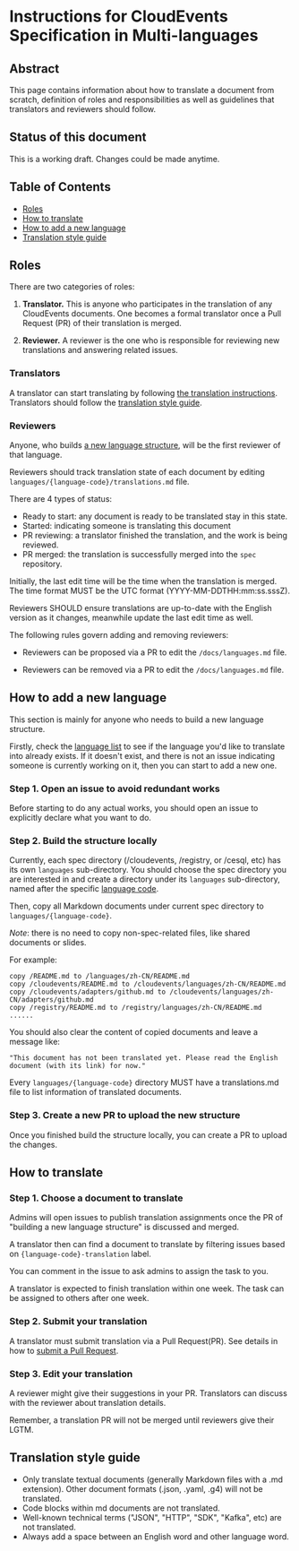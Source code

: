 # Instructions for CloudEvents Specification in Multi-languages

<!-- no verify-specs -->

## Abstract

This page contains information about how to translate a document from scratch,
definition of roles and responsibilities as well as guidelines that translators
and reviewers should follow.

## Status of this document

This is a working draft. Changes could be made anytime.

## Table of Contents

- [Roles](#roles)
- [How to translate](#how-to-translate)
- [How to add a new language](#how-to-add-a-new-language)
- [Translation style guide](#translation-style-guide)

## Roles

There are two categories of roles:

1. **Translator.** This is anyone who participates in the translation of any
   CloudEvents documents. One becomes a formal translator once a Pull Request (PR)
   of their translation is merged.

2. **Reviewer.** A reviewer is the one who is responsible for reviewing new translations
   and answering related issues.

### Translators

A translator can start translating by following [the translation instructions](#how-to-translate).
Translators should follow the [translation style guide](#translation-style-guide).

### Reviewers

Anyone, who builds [a new language structure](#how-to-add-a-new-language), will be the first reviewer
of that language.

Reviewers should track translation state of each document by editing
`languages/{language-code}/translations.md` file.

There are 4 types of status:
- Ready to start: any document is ready to be translated stay in this state.
- Started: indicating someone is translating this document
- PR reviewing: a translator finished the translation, and the work is being reviewed.
- PR merged: the translation is successfully merged into the `spec` repository.

Initially, the last edit time will be the time when the translation is merged. The time format
MUST be the UTC format (YYYY-MM-DDTHH:mm:ss.sssZ).

Reviewers SHOULD ensure translations are up-to-date with the English version as it changes, meanwhile
update the last edit time as well.

The following rules govern adding and removing reviewers:

- Reviewers can be proposed via a PR to edit the `/docs/languages.md` file.

- Reviewers can be removed via a PR to edit the `/docs/languages.md` file.

## How to add a new language

This section is mainly for anyone who needs to build a new language structure.

Firstly, check the [language list](../docs/languages.md) to see if the language
you'd like to translate into already exists. If it doesn't exist,
and there is not an issue indicating someone is currently working on it,
then you can start to add a new one.

### Step 1. Open an issue to avoid redundant works

Before starting to do any actual works, you should open an issue to explicitly declare
what you want to do.

### Step 2. Build the structure locally

Currently, each spec directory (/cloudevents, /registry, or /cesql, etc)
has its own `languages` sub-directory.
You should choose the spec directory you are interested in and create a directory
under its `languages` sub-directory, named after the specific
[language code](http://www.lingoes.net/en/translator/langcode.htm).

Then, copy all Markdown documents under current spec directory to `languages/{language-code}`.

*Note*: there is no need to copy non-spec-related files, like shared documents or slides.

For example:
```
copy /README.md to /languages/zh-CN/README.md
copy /cloudevents/README.md to /cloudevents/languages/zh-CN/README.md
copy /cloudevents/adapters/github.md to /cloudevents/languages/zh-CN/adapters/github.md
copy /registry/README.md to /registry/languages/zh-CN/README.md
......
```
You should also clear the content of copied documents and leave a message like:
```
"This document has not been translated yet. Please read the English document (with its link) for now."
```

Every `languages/{language-code}` directory MUST have a translations.md file to list
information of translated documents.

### Step 3. Create a new PR to upload the new structure

Once you finished build the structure locally, you can create a PR to upload the changes.

## How to translate

### Step 1. Choose a document to translate

Admins will open issues to publish translation assignments
once the PR of "building a new language structure" is discussed and merged.

A translator then can find a document to translate by filtering issues based on
`{language-code}-translation` label.

You can comment in the issue to ask admins to assign the task to you.

A translator is expected to finish translation within one week. The task can be assigned to
others after one week.

### Step 2. Submit your translation

A translator must submit translation via a Pull Request(PR). See details in how to
[submit a Pull Request](../docs/CONTRIBUTING.md#suggesting-a-change).

### Step 3. Edit your translation

A reviewer might give their suggestions in your PR.
Translators can discuss with the reviewer about translation details.

Remember, a translation PR will not be merged until reviewers give their LGTM.

## Translation style guide
- Only translate textual documents (generally Markdown files with a .md extension).
  Other document formats (.json, .yaml, .g4) will not be translated.
- Code blocks within md documents are not translated.
- Well-known technical terms ("JSON", "HTTP", "SDK", "Kafka", etc) are not translated.
- Always add a space between an English word and other language word.
